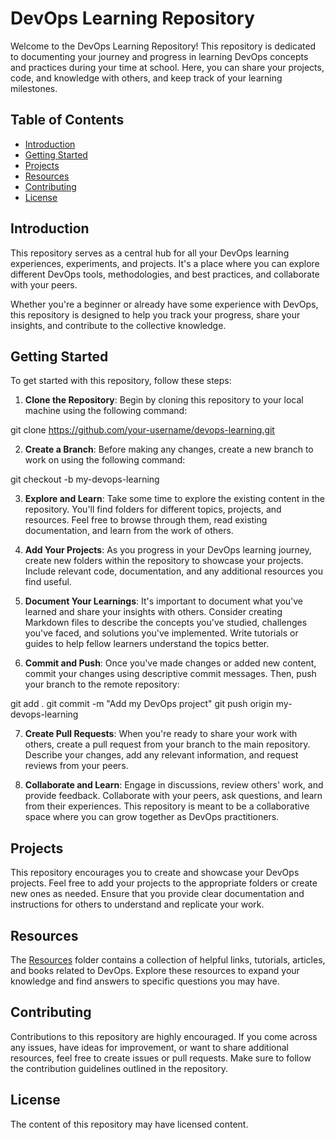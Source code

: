 # DevOps Learning Repository

Welcome to the DevOps Learning Repository! This repository is dedicated to documenting your journey and progress in learning DevOps concepts and practices during your time at school. Here, you can share your projects, code, and knowledge with others, and keep track of your learning milestones.

## Table of Contents

- [Introduction](#introduction)
- [Getting Started](#getting-started)
- [Projects](#projects)
- [Resources](#resources)
- [Contributing](#contributing)
- [License](#license)

## Introduction

This repository serves as a central hub for all your DevOps learning experiences, experiments, and projects. It's a place where you can explore different DevOps tools, methodologies, and best practices, and collaborate with your peers.

Whether you're a beginner or already have some experience with DevOps, this repository is designed to help you track your progress, share your insights, and contribute to the collective knowledge.

## Getting Started

To get started with this repository, follow these steps:

1. **Clone the Repository**: Begin by cloning this repository to your local machine using the following command:

git clone https://github.com/your-username/devops-learning.git

2. **Create a Branch**: Before making any changes, create a new branch to work on using the following command:

git checkout -b my-devops-learning

3. **Explore and Learn**: Take some time to explore the existing content in the repository. You'll find folders for different topics, projects, and resources. Feel free to browse through them, read existing documentation, and learn from the work of others.

4. **Add Your Projects**: As you progress in your DevOps learning journey, create new folders within the repository to showcase your projects. Include relevant code, documentation, and any additional resources you find useful.

5. **Document Your Learnings**: It's important to document what you've learned and share your insights with others. Consider creating Markdown files to describe the concepts you've studied, challenges you've faced, and solutions you've implemented. Write tutorials or guides to help fellow learners understand the topics better.

6. **Commit and Push**: Once you've made changes or added new content, commit your changes using descriptive commit messages. Then, push your branch to the remote repository:

git add .
git commit -m "Add my DevOps project"
git push origin my-devops-learning


7. **Create Pull Requests**: When you're ready to share your work with others, create a pull request from your branch to the main repository. Describe your changes, add any relevant information, and request reviews from your peers.

8. **Collaborate and Learn**: Engage in discussions, review others' work, and provide feedback. Collaborate with your peers, ask questions, and learn from their experiences. This repository is meant to be a collaborative space where you can grow together as DevOps practitioners.

## Projects

This repository encourages you to create and showcase your DevOps projects. Feel free to add your projects to the appropriate folders or create new ones as needed. Ensure that you provide clear documentation and instructions for others to understand and replicate your work.

## Resources

The [Resources](/resources) folder contains a collection of helpful links, tutorials, articles, and books related to DevOps. Explore these resources to expand your knowledge and find answers to specific questions you may have.

## Contributing

Contributions to this repository are highly encouraged. If you come across any issues, have ideas for improvement, or want to share additional resources, feel free to create issues or pull requests. Make sure to follow the contribution guidelines outlined in the repository.

## License

The content of this repository may have licensed content.

